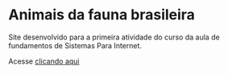 # Animais da fauna brasileira

Site desenvolvido para a primeira atividade do curso da aula de fundamentos de Sistemas Para Internet.

Acesse [clicando aqui](https://felipem7k.github.io/animais-fauna-brasileira/)
